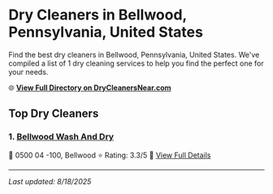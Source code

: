 # Dry Cleaners in Bellwood, Pennsylvania, United States

Find the best dry cleaners in Bellwood, Pennsylvania, United States. We've compiled a list of 1 dry cleaning services to help you find the perfect one for your needs.

🌐 **[View Full Directory on DryCleanersNear.com](https://drycleanersnear.com/city/US/Pennsylvania/Bellwood)**

## Top Dry Cleaners

### 1. [Bellwood Wash And Dry](https://drycleanersnear.com/dryCleaner/6879aaa9bf3f71911faac0e1/bellwood-wash-and-dry)
📍 0500 04 -100, Bellwood
⭐ Rating: 3.3/5
🔗 [View Full Details](https://drycleanersnear.com/dryCleaner/6879aaa9bf3f71911faac0e1/bellwood-wash-and-dry)


---

*Last updated: 8/18/2025*

